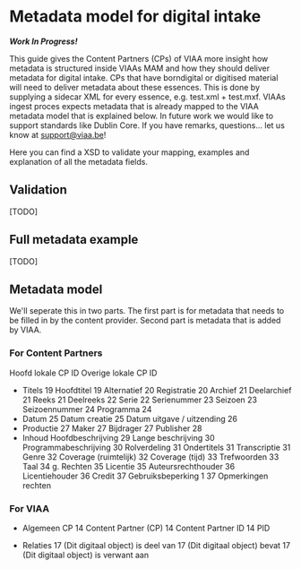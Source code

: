 # Metadata model for digital intake
***Work In Progress!***

This guide gives the Content Partners (CPs) of VIAA more insight how metadata is structured inside VIAAs MAM and how they should deliver metadata for digital intake. CPs that have  borndigital or digitised material will need to deliver metadata about these essences. This is done by supplying a sidecar XML for every essence, e.g. test.xml + test.mxf. VIAAs ingest proces expects metadata that is already mapped to the VIAA metadata model that is explained below. In future work we would like to support standards like Dublin Core. If you have remarks, questions... let us know at support@viaa.be!

Here you can find a XSD to validate your mapping, examples and explanation of all the metadata fields.

## Validation

[TODO]

## Full metadata example

[TODO]

## Metadata model

We'll seperate this in two parts.
The first part is for metadata that needs to be filled in by the content provider.
Second part is metadata that is added by VIAA.

### For Content Partners

Hoofd lokale CP ID
Overige lokale CP ID

* Titels	19
Hoofdtitel	19
Alternatief	20
Registratie	20
Archief	21
Deelarchief	21
Reeks	21
Deelreeks	22
Serie	22
Serienummer	23
Seizoen	23
Seizoennummer	24
Programma	24
* Datum	25
Datum creatie	25
Datum uitgave / uitzending	26
* Productie	27
Maker	27
Bijdrager	27
Publisher	28
* Inhoud
Hoofdbeschrijving	29
Lange beschrijving	30
Programmabeschrijving	30
Rolverdeling	31
Ondertitels	31
Transcriptie	31
Genre	32
Coverage (ruimtelijk)	32
Coverage (tijd)	33
Trefwoorden	33
Taal	34
g.	Rechten	35
Licentie	35
Auteursrechthouder	36
Licentiehouder	36
Credit	37
Gebruiksbeperking 1	37
Opmerkingen rechten

### For VIAA

* Algemeen
CP	14
Content Partner (CP)	14
Content Partner ID	14
PID

* Relaties	17
(Dit digitaal object) is deel van	17
(Dit digitaal object) bevat	17
(Dit digitaal object) is verwant aan
